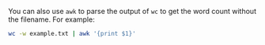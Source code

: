 You can also use `awk` to parse the output of `wc` to get the word count without the filename. For example:

```bash
wc -w example.txt | awk '{print $1}'
```
